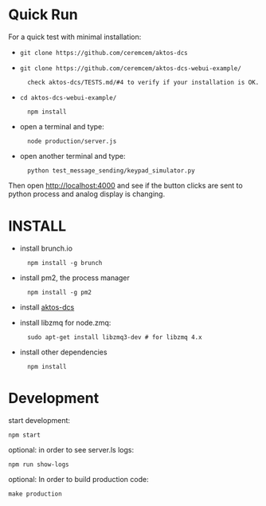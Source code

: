 # Quick Run

For a quick test with minimal installation:

* `git clone https://github.com/ceremcem/aktos-dcs`
* `git clone https://github.com/ceremcem/aktos-dcs-webui-example/`
    
        check aktos-dcs/TESTS.md/#4 to verify if your installation is OK.  

* `cd aktos-dcs-webui-example/`

        npm install
    
* open a terminal and type:

        node production/server.js

* open another terminal and type:

        python test_message_sending/keypad_simulator.py

Then open [http://localhost:4000](http://localhost:4000) and see if the button clicks are sent to python process and analog display is changing.

# INSTALL

* install brunch.io

        npm install -g brunch

* install pm2, the process manager

        npm install -g pm2

* install [aktos-dcs](https://github.com/ceremcem/aktos-dcs/blob/master/README.md#install)
* install libzmq for node.zmq:

        sudo apt-get install libzmq3-dev # for libzmq 4.x

* install other dependencies

        npm install


# Development

start development:

    npm start

optional: in order to see server.ls logs:

    npm run show-logs


optional: In order to build production code:

    make production
